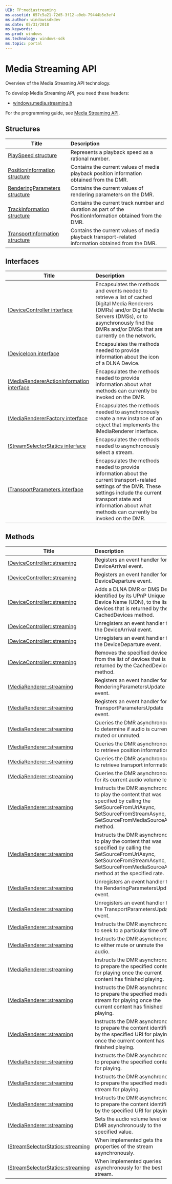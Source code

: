 ```yaml
---
UID: TP:mediastreaming
ms.assetid: 657c5a21-72d5-3f12-a0eb-79444b5e3ef4
ms.author: windowssdkdev
ms.date: 05/31/2018
ms.keywords: 
ms.prod: windows
ms.technology: windows-sdk
ms.topic: portal
---
```


# Media Streaming API



Overview of the Media Streaming API technology.

To develop Media Streaming API, you need these headers:

 * [windows.media.streaming.h](..\windows.media.streaming\index.md)

For the programming guide, see [Media Streaming API](/windows/desktop/mediastreaming).

## Structures

| Title   | Description   |
| ---- |:---- |
| [PlaySpeed structure](..\windows.media.streaming\ns-windows-media-streaming-playspeed.md) | Represents a playback speed as a rational number. |
| [PositionInformation structure](..\windows.media.streaming\ns-windows-media-streaming-positioninformation.md) | Contains the current values of media playback position information obtained from the DMR. |
| [RenderingParameters structure](..\windows.media.streaming\ns-windows-media-streaming-renderingparameters.md) | Contains the current values of rendering parameters on the DMR. |
| [TrackInformation structure](..\windows.media.streaming\ns-windows-media-streaming-trackinformation.md) | Contains the current track number and duration as part of the PositionInformation obtained from the DMR. |
| [TransportInformation structure](..\windows.media.streaming\ns-windows-media-streaming-transportinformation.md) | Contains the current values of media playback transport-related information obtained from the DMR. |

## Interfaces

| Title   | Description   |
| ---- |:---- |
| [IDeviceController interface](..\windows.media.streaming\nn-windows-media-streaming-idevicecontroller.md) | Encapsulates the methods and events needed to retrieve a list of cached Digital Media Renderers (DMRs) and/or Digital Media Servers (DMSs), or to asynchronously find the DMRs and/or DMSs that are currently on the network. |
| [IDeviceIcon interface](..\windows.media.streaming\nn-windows-media-streaming-ideviceicon.md) | Encapsulates the methods needed to provide information about the icon of a DLNA Device. |
| [IMediaRendererActionInformation interface](..\windows.media.streaming\nn-windows-media-streaming-imediarendereractioninformation.md) | Encapsulates the methods needed to provide information about what methods can currently be invoked on the DMR. |
| [IMediaRendererFactory interface](..\windows.media.streaming\nn-windows-media-streaming-imediarendererfactory.md) | Encapsulates the methods needed to asynchronously create a new instance of an object that implements the IMediaRenderer interface. |
| [IStreamSelectorStatics interface](..\windows.media.streaming\nn-windows-media-streaming-istreamselectorstatics.md) | Encapsulates the methods needed to asynchronously select a stream. |
| [ITransportParameters interface](..\windows.media.streaming\nn-windows-media-streaming-itransportparameters.md) | Encapsulates the methods needed to provide information about the current transport-related settings of the DMR. These settings include the current transport state and information about what methods can currently be invoked on the DMR. |

## Methods

| Title   | Description   |
| ---- |:---- |
| [IDeviceController::streaming](..\windows.media.streaming\nf-windows-media-streaming-idevicecontroller-add_devicearrival.md) | Registers an event handler for the DeviceArrival event. |
| [IDeviceController::streaming](..\windows.media.streaming\nf-windows-media-streaming-idevicecontroller-add_devicedeparture.md) | Registers an event handler for the DeviceDeparture event. |
| [IDeviceController::streaming](..\windows.media.streaming\nf-windows-media-streaming-idevicecontroller-adddevice.md) | Adds a DLNA DMR or DMS Device, identified by its UPnP Unique Device Name (UDN), to the list of devices that is returned by the CachedDevices method. |
| [IDeviceController::streaming](..\windows.media.streaming\nf-windows-media-streaming-idevicecontroller-remove_devicearrival.md) | Unregisters an event handler for the DeviceArrival event. |
| [IDeviceController::streaming](..\windows.media.streaming\nf-windows-media-streaming-idevicecontroller-remove_devicedeparture.md) | Unregisters an event handler for the DeviceDeparture event. |
| [IDeviceController::streaming](..\windows.media.streaming\nf-windows-media-streaming-idevicecontroller-removedevice.md) | Removes the specified device from the list of devices that is returned by the CachedDevices method. |
| [IMediaRenderer::streaming](..\windows.media.streaming\nf-windows-media-streaming-imediarenderer-add_renderingparametersupdate.md) | Registers an event handler for the RenderingParametersUpdate event. |
| [IMediaRenderer::streaming](..\windows.media.streaming\nf-windows-media-streaming-imediarenderer-add_transportparametersupdate.md) | Registers an event handler for the TransportParametersUpdate event. |
| [IMediaRenderer::streaming](..\windows.media.streaming\nf-windows-media-streaming-imediarenderer-getmuteasync.md) | Queries the DMR asynchronously to determine if audio is currently muted or unmuted. |
| [IMediaRenderer::streaming](..\windows.media.streaming\nf-windows-media-streaming-imediarenderer-getpositioninformationasync.md) | Queries the DMR asynchronously to retrieve position information. |
| [IMediaRenderer::streaming](..\windows.media.streaming\nf-windows-media-streaming-imediarenderer-gettransportinformationasync.md) | Queries the DMR asynchronously to retrieve transport information. |
| [IMediaRenderer::streaming](..\windows.media.streaming\nf-windows-media-streaming-imediarenderer-getvolumeasync.md) | Queries the DMR asynchronously for its current audio volume level. |
| [IMediaRenderer::streaming](..\windows.media.streaming\nf-windows-media-streaming-imediarenderer-playasync.md) | Instructs the DMR asynchronously to play the content that was specified by calling the SetSourceFromUriAsync, SetSourceFromStreamAsync, or SetSourceFromMediaSourceAsync method. |
| [IMediaRenderer::streaming](..\windows.media.streaming\nf-windows-media-streaming-imediarenderer-playatspeedasync.md) | Instructs the DMR asynchronously to play the content that was specified by calling the SetSourceFromUriAsync, SetSourceFromStreamAsync, or SetSourceFromMediaSourceAsync method at the specified rate. |
| [IMediaRenderer::streaming](..\windows.media.streaming\nf-windows-media-streaming-imediarenderer-remove_renderingparametersupdate.md) | Unregisters an event handler for the RenderingParametersUpdate event. |
| [IMediaRenderer::streaming](..\windows.media.streaming\nf-windows-media-streaming-imediarenderer-remove_transportparametersupdate.md) | Unregisters an event handler for the TransportParametersUpdate event. |
| [IMediaRenderer::streaming](..\windows.media.streaming\nf-windows-media-streaming-imediarenderer-seekasync.md) | Instructs the DMR asynchronously to seek to a particular time offset. |
| [IMediaRenderer::streaming](..\windows.media.streaming\nf-windows-media-streaming-imediarenderer-setmuteasync.md) | Instructs the DMR asynchronously to either mute or unmute the audio. |
| [IMediaRenderer::streaming](..\windows.media.streaming\nf-windows-media-streaming-imediarenderer-setnextsourcefrommediasourceasync.md) | Instructs the DMR asynchronously to prepare the specified content for playing once the current content has finished playing. |
| [IMediaRenderer::streaming](..\windows.media.streaming\nf-windows-media-streaming-imediarenderer-setnextsourcefromstreamasync.md) | Instructs the DMR asynchronously to prepare the specified media stream for playing once the current content has finished playing. |
| [IMediaRenderer::streaming](..\windows.media.streaming\nf-windows-media-streaming-imediarenderer-setnextsourcefromuriasync.md) | Instructs the DMR asynchronously to prepare the content identified by the specified URI for playing once the current content has finished playing. |
| [IMediaRenderer::streaming](..\windows.media.streaming\nf-windows-media-streaming-imediarenderer-setsourcefrommediasourceasync.md) | Instructs the DMR asynchronously to prepare the specified content for playing. |
| [IMediaRenderer::streaming](..\windows.media.streaming\nf-windows-media-streaming-imediarenderer-setsourcefromstreamasync.md) | Instructs the DMR asynchronously to prepare the specified media stream for playing. |
| [IMediaRenderer::streaming](..\windows.media.streaming\nf-windows-media-streaming-imediarenderer-setsourcefromuriasync.md) | Instructs the DMR asynchronously to prepare the content identified by the specified URI for playing. |
| [IMediaRenderer::streaming](..\windows.media.streaming\nf-windows-media-streaming-imediarenderer-setvolumeasync.md) | Sets the audio volume level on the DMR asynchronously to the specified value. |
| [IStreamSelectorStatics::streaming](..\windows.media.streaming\nf-windows-media-streaming-istreamselectorstatics-getstreampropertiesasync.md) | When implemented gets the properties of the stream asynchronously. |
| [IStreamSelectorStatics::streaming](..\windows.media.streaming\nf-windows-media-streaming-istreamselectorstatics-selectbeststreamasync.md) | When implemented queries asynchronously for the best stream. |

